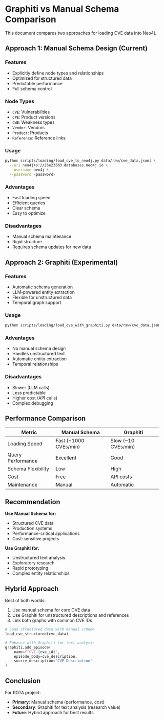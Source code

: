 # Graphiti vs Manual Schema Comparison

This document compares two approaches for loading CVE data into Neo4j.

## Approach 1: Manual Schema Design (Current)

### Features
- Explicitly define node types and relationships
- Optimized for structured data
- Predictable performance
- Full schema control

### Node Types
- `CVE`: Vulnerabilities
- `CPE`: Product versions
- `CWE`: Weakness types
- `Vendor`: Vendors
- `Product`: Products
- `Reference`: Reference links

### Usage
```bash
python scripts/loading/load_cve_to_neo4j.py data/raw/cve_data.jsonl \
  --uri neo4j+s://26e236b3.databases.neo4j.io \
  --username neo4j \
  --password <password>
```

### Advantages
- Fast loading speed
- Efficient queries
- Clear schema
- Easy to optimize

### Disadvantages
- Manual schema maintenance
- Rigid structure
- Requires schema updates for new data

## Approach 2: Graphiti (Experimental)

### Features
- Automatic schema generation
- LLM-powered entity extraction
- Flexible for unstructured data
- Temporal graph support

### Usage
```bash
python scripts/loading/load_cve_with_graphiti.py data/raw/cve_data.jsonl
```

### Advantages
- No manual schema design
- Handles unstructured text
- Automatic entity extraction
- Temporal relationships

### Disadvantages
- Slower (LLM calls)
- Less predictable
- Higher cost (API calls)
- Complex debugging

## Performance Comparison

| Metric | Manual Schema | Graphiti |
|--------|---------------|----------|
| Loading Speed | Fast (~1000 CVEs/min) | Slow (~10 CVEs/min) |
| Query Performance | Excellent | Good |
| Schema Flexibility | Low | High |
| Cost | Free | API costs |
| Maintenance | Manual | Automatic |

## Recommendation

**Use Manual Schema for:**
- Structured CVE data
- Production systems
- Performance-critical applications
- Cost-sensitive projects

**Use Graphiti for:**
- Unstructured text analysis
- Exploratory research
- Rapid prototyping
- Complex entity relationships

## Hybrid Approach

Best of both worlds:
1. Use manual schema for core CVE data
2. Use Graphiti for unstructured descriptions and references
3. Link both graphs with common CVE IDs

```python
# Load structured data with manual schema
load_cve_structured(cve_data)

# Enhance with Graphiti for text analysis
graphiti.add_episode(
    name=f"CVE-{cve_id}",
    episode_body=cve_description,
    source_description="CVE Description"
)
```

## Conclusion

For ROTA project:
- **Primary**: Manual schema (performance, cost)
- **Secondary**: Graphiti for text analysis (research value)
- **Future**: Hybrid approach for best results
